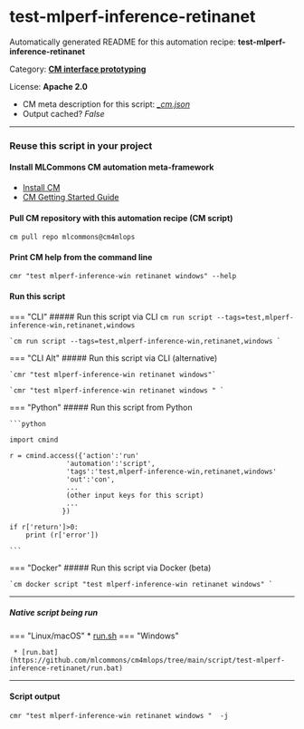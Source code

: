 # test-mlperf-inference-retinanet
Automatically generated README for this automation recipe: **test-mlperf-inference-retinanet**

Category: **[CM interface prototyping](..)**

License: **Apache 2.0**


* CM meta description for this script: *[_cm.json](https://github.com/mlcommons/cm4mlops/tree/main/script/test-mlperf-inference-retinanet/_cm.json)*
* Output cached? *False*

---
### Reuse this script in your project

#### Install MLCommons CM automation meta-framework

* [Install CM](https://docs.mlcommons.org/ck/install)
* [CM Getting Started Guide](https://docs.mlcommons.org/ck/getting-started/)

#### Pull CM repository with this automation recipe (CM script)

```cm pull repo mlcommons@cm4mlops```

#### Print CM help from the command line

````cmr "test mlperf-inference-win retinanet windows" --help````

#### Run this script

=== "CLI"
    ##### Run this script via CLI
    `cm run script --tags=test,mlperf-inference-win,retinanet,windows`

    `cm run script --tags=test,mlperf-inference-win,retinanet,windows `

=== "CLI Alt"
    ##### Run this script via CLI (alternative)

    `cmr "test mlperf-inference-win retinanet windows"`

    `cmr "test mlperf-inference-win retinanet windows " `


=== "Python"
    ##### Run this script from Python


    ```python

    import cmind

    r = cmind.access({'action':'run'
                  'automation':'script',
                  'tags':'test,mlperf-inference-win,retinanet,windows'
                  'out':'con',
                  ...
                  (other input keys for this script)
                  ...
                 })

    if r['return']>0:
        print (r['error'])

    ```


=== "Docker"
    ##### Run this script via Docker (beta)

    `cm docker script "test mlperf-inference-win retinanet windows" `

___


##### Native script being run
=== "Linux/macOS"
     * [run.sh](https://github.com/mlcommons/cm4mlops/tree/main/script/test-mlperf-inference-retinanet/run.sh)
=== "Windows"

     * [run.bat](https://github.com/mlcommons/cm4mlops/tree/main/script/test-mlperf-inference-retinanet/run.bat)
___
#### Script output
`cmr "test mlperf-inference-win retinanet windows "  -j`
